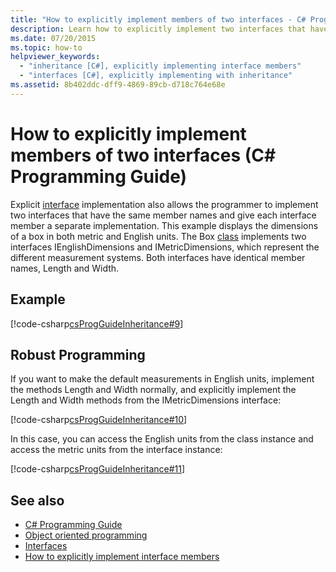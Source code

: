 ```yaml
---
title: "How to explicitly implement members of two interfaces - C# Programming Guide"
description: Learn how to explicitly implement two interfaces that have the same member names and give each interface member a separate implementation in this C# example.
ms.date: 07/20/2015
ms.topic: how-to
helpviewer_keywords: 
  - "inheritance [C#], explicitly implementing interface members"
  - "interfaces [C#], explicitly implementing with inheritance"
ms.assetid: 8b402ddc-dff9-4869-89cb-d718c764e68e
---
```

# How to explicitly implement members of two interfaces (C# Programming Guide)

Explicit [interface](../../language-reference/keywords/interface.md) implementation also allows the programmer to implement two interfaces that have the same member names and give each interface member a separate implementation. This example displays the dimensions of a box in both metric and English units. The Box [class](../../language-reference/keywords/class.md) implements two interfaces IEnglishDimensions and IMetricDimensions, which represent the different measurement systems. Both interfaces have identical member names, Length and Width.  
  
## Example  

 [!code-csharp[csProgGuideInheritance#9](~/samples/snippets/csharp/VS_Snippets_VBCSharp/csProgGuideInheritance/CS/Inheritance.cs#9)]  
  
## Robust Programming  

 If you want to make the default measurements in English units, implement the methods Length and Width normally, and explicitly implement the Length and Width methods from the IMetricDimensions interface:  
  
 [!code-csharp[csProgGuideInheritance#10](~/samples/snippets/csharp/VS_Snippets_VBCSharp/csProgGuideInheritance/CS/Inheritance.cs#10)]  
  
 In this case, you can access the English units from the class instance and access the metric units from the interface instance:  
  
 [!code-csharp[csProgGuideInheritance#11](~/samples/snippets/csharp/VS_Snippets_VBCSharp/csProgGuideInheritance/CS/Inheritance.cs#11)]  
  
## See also

- [C# Programming Guide](../index.md)
- [Object oriented programming](../../fundamentals/object-oriented/index.md)
- [Interfaces](../../fundamentals/types/interfaces.md)
- [How to explicitly implement interface members](./how-to-explicitly-implement-interface-members.md)
